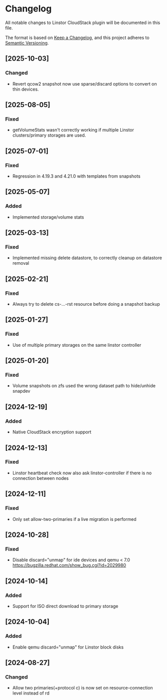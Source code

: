 <!--
 Licensed to the Apache Software Foundation (ASF) under one
 or more contributor license agreements.  See the NOTICE file
 distributed with this work for additional information
 regarding copyright ownership.  The ASF licenses this file
 to you under the Apache License, Version 2.0 (the
 "License"); you may not use this file except in compliance
 with the License.  You may obtain a copy of the License at

   http://www.apache.org/licenses/LICENSE-2.0

 Unless required by applicable law or agreed to in writing,
 software distributed under the License is distributed on an
 "AS IS" BASIS, WITHOUT WARRANTIES OR CONDITIONS OF ANY
 KIND, either express or implied.  See the License for the
 specific language governing permissions and limitations
 under the License.
 -->

# Changelog

All notable changes to Linstor CloudStack plugin will be documented in this file.

The format is based on [Keep a Changelog](https://keepachangelog.com/en/1.0.0/),
and this project adheres to [Semantic Versioning](https://semver.org/spec/v2.0.0.html).

## [2025-10-03]

### Changed

- Revert qcow2 snapshot now use sparse/discard options to convert on thin devices.

## [2025-08-05]

### Fixed

- getVolumeStats wasn't correctly working if multiple Linstor clusters/primary storages are used.

## [2025-07-01]

### Fixed

- Regression in 4.19.3 and 4.21.0 with templates from snapshots

## [2025-05-07]

### Added
- Implemented storage/volume stats

## [2025-03-13]

### Fixed

- Implemented missing delete datastore, to correctly cleanup on datastore removal

## [2025-02-21]

### Fixed

- Always try to delete cs-...-rst resource before doing a snapshot backup

## [2025-01-27]

### Fixed

- Use of multiple primary storages on the same linstor controller

## [2025-01-20]

### Fixed

- Volume snapshots on zfs used the wrong dataset path to hide/unhide snapdev

## [2024-12-19]

### Added
- Native CloudStack encryption support

## [2024-12-13]

### Fixed

- Linstor heartbeat check now also ask linstor-controller if there is no connection between nodes

## [2024-12-11]

### Fixed

- Only set allow-two-primaries if a live migration is performed

## [2024-10-28]

### Fixed

- Disable discard="unmap" for ide devices and qemu < 7.0
  https://bugzilla.redhat.com/show_bug.cgi?id=2029980

## [2024-10-14]

### Added

- Support for ISO direct download to primary storage

## [2024-10-04]

### Added

- Enable qemu discard="unmap" for Linstor block disks

## [2024-08-27]

### Changed

- Allow two primaries(+protocol c) is now set on resource-connection level instead of rd
